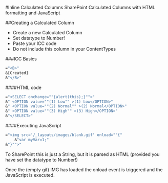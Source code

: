#Inline Calculated Columns
SharePoint Calculated Columns with HTML formatting and JavaScript

##Creating a Calculated Column

* Create a new Calculated Column
* Set datatype to Number!
* Paste your ICC code
* Do not include this column in your ContentTypes

###ICC Basics

```OCaml
="<B>"
&[Created]
&"</B>"
```

####HTML code
```OCaml
="<SELECT onchange=""{alert(this);}"">"
&" <OPTION value=""(1) Low"" >(1) Low</OPTION>"
&" <OPTION value=""(2) Normal"" >(2) Normal</OPTION>"
&" <OPTION value=""(3) High"" >(3) High</OPTION>"
&"</SELECT>"
```

####Executing JavaScript
```OCaml
="<img src='/_layouts/images/blank.gif' onload=""{"
	&"var myVar=1;"
&"}"">"
```

To SharePoint this is just a String, but it is parsed as HTML (provided you have set the datatype to Number!)

Once the (empty gif) IMG has loaded the onload event is triggered and the JavaScript is executed.
